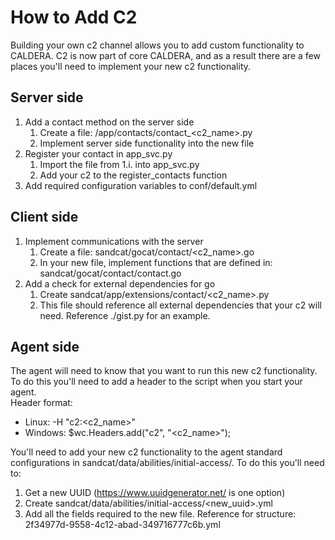 How to Add C2
=============

Building your own c2 channel allows you to add custom functionality to CALDERA.  C2 is now part of core CALDERA, and as a result there are a few places you'll need to  implement your new c2 functionality.

## Server side
1. Add a contact method on the server side
    1. Create a file: /app/contacts/contact_<c2_name>.py
    2. Implement server side functionality into the new file
2. Register your contact in app_svc.py
    1. Import the file from 1.i. into app_svc.py
    2. Add your c2 to the register_contacts function
3. Add required configuration variables to conf/default.yml

## Client side
1.  Implement communications with the server
    1. Create a file: sandcat/gocat/contact/<c2_name>.go
    2. In your new file, implement functions that are defined in: sandcat/gocat/contact/contact.go
2. Add a check for external dependencies for go
    1. Create sandcat/app/extensions/contact/<c2_name>.py
    2. This file should reference all external dependencies that your c2 will need.  Reference ./gist.py for an example.
    
## Agent side
The agent will need to know that you want to run this new c2 functionality.  To do this you'll need to add a header to the script when you start your agent.  
Header format:
* Linux: -H "c2:<c2_name>"
* Windows: $wc.Headers.add("c2", "<c2_name>");

You'll need to add your new c2 functionality to the agent standard configurations in sandcat/data/abilities/initial-access/.  To do this you'll need to:
1. Get a new UUID (https://www.uuidgenerator.net/ is one option)
2. Create sandcat/data/abilities/initial-access/<new_uuid>.yml
3. Add all the fields required to the new file.  Reference for structure: 2f34977d-9558-4c12-abad-349716777c6b.yml

